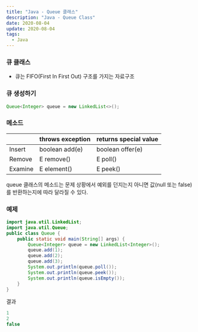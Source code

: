 ```yaml
---
title: "Java - Queue 클래스"
description: "Java - Queue Class"
date: 2020-08-04
update: 2020-08-04
tags:
  - Java
---
```


### 큐 클래스
- 큐는 FIFO(First In First Out) 구조를 가지는 자료구조


### 큐 생성하기
```java
Queue<Integer> queue = new LinkedList<>();
```


### 메소드

|   | throws exception | returns special value |
|-----|-----|-----|
| Insert | boolean add(e) | boolean offer(e) |
| Remove | E remove() | E poll() |
| Examine | E element() | E peek() |

queue 클래스의 메소드는 문제 상황에서 예외를 던지는지 아니면 값(null 또는 false)를 반환하는지에 따라 달라질 수 있다.


### 예제
```java
import java.util.LinkedList;
import java.util.Queue;
public class Queue {
    public static void main(String[] args) {
        Queue<Integer> queue = new LinkedList<Integer>();
        queue.add(1);
        queue.add(2);
        queue.add(3);
        System.out.println(queue.poll());
        System.out.println(queue.peek());
        System.out.println(queue.isEmpty());
    }
}
```

결과
```java
1
2
false
```
